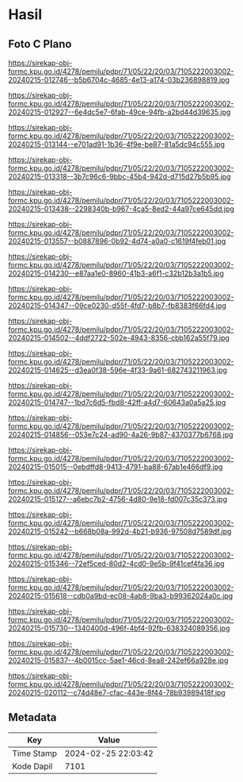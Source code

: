 # Hasil

## Foto C Plano

https://sirekap-obj-formc.kpu.go.id/4278/pemilu/pdpr/71/05/22/20/03/7105222003002-20240215-012746--b5b6704c-4685-4e13-a174-03b236898819.jpg

https://sirekap-obj-formc.kpu.go.id/4278/pemilu/pdpr/71/05/22/20/03/7105222003002-20240215-012927--6e4dc5e7-6fab-49ce-94fb-a2bd44d39635.jpg

https://sirekap-obj-formc.kpu.go.id/4278/pemilu/pdpr/71/05/22/20/03/7105222003002-20240215-013144--e701ad91-1b36-4f9e-be87-81a5dc94c555.jpg

https://sirekap-obj-formc.kpu.go.id/4278/pemilu/pdpr/71/05/22/20/03/7105222003002-20240215-013318--3b7c96c6-9bbc-45b4-942d-d715d27b5b95.jpg

https://sirekap-obj-formc.kpu.go.id/4278/pemilu/pdpr/71/05/22/20/03/7105222003002-20240215-013438--2298340b-b967-4ca5-8ed2-44a97ce645dd.jpg

https://sirekap-obj-formc.kpu.go.id/4278/pemilu/pdpr/71/05/22/20/03/7105222003002-20240215-013557--b0887896-0b92-4d74-a0a0-c1619f4feb01.jpg

https://sirekap-obj-formc.kpu.go.id/4278/pemilu/pdpr/71/05/22/20/03/7105222003002-20240215-014230--e87aa1e0-8960-41b3-a6f1-c32b12b3a1b5.jpg

https://sirekap-obj-formc.kpu.go.id/4278/pemilu/pdpr/71/05/22/20/03/7105222003002-20240215-014347--09ce0230-d55f-4fd7-b8b7-fb8383f66fd4.jpg

https://sirekap-obj-formc.kpu.go.id/4278/pemilu/pdpr/71/05/22/20/03/7105222003002-20240215-014502--4ddf2722-502e-4943-8356-cbb162a55f79.jpg

https://sirekap-obj-formc.kpu.go.id/4278/pemilu/pdpr/71/05/22/20/03/7105222003002-20240215-014625--d3ea0f38-596e-4f33-9a61-682743211963.jpg

https://sirekap-obj-formc.kpu.go.id/4278/pemilu/pdpr/71/05/22/20/03/7105222003002-20240215-014747--1bd7c6d5-fbd8-42ff-a4d7-60643a0a5a25.jpg

https://sirekap-obj-formc.kpu.go.id/4278/pemilu/pdpr/71/05/22/20/03/7105222003002-20240215-014856--053e7c24-ad90-4a26-9b87-4370377b6768.jpg

https://sirekap-obj-formc.kpu.go.id/4278/pemilu/pdpr/71/05/22/20/03/7105222003002-20240215-015015--0ebdffd8-9413-4791-ba88-67ab1e466df9.jpg

https://sirekap-obj-formc.kpu.go.id/4278/pemilu/pdpr/71/05/22/20/03/7105222003002-20240215-015127--a6ebc7b2-4756-4d80-9e18-fd007c35c373.jpg

https://sirekap-obj-formc.kpu.go.id/4278/pemilu/pdpr/71/05/22/20/03/7105222003002-20240215-015242--b668b08a-992d-4b21-b936-97508d7589df.jpg

https://sirekap-obj-formc.kpu.go.id/4278/pemilu/pdpr/71/05/22/20/03/7105222003002-20240215-015346--72ef5ced-80d2-4cd0-9e5b-9f41cef4fa36.jpg

https://sirekap-obj-formc.kpu.go.id/4278/pemilu/pdpr/71/05/22/20/03/7105222003002-20240215-015618--cdb0a9bd-ec08-4ab8-9ba3-b99362024a0c.jpg

https://sirekap-obj-formc.kpu.go.id/4278/pemilu/pdpr/71/05/22/20/03/7105222003002-20240215-015730--1340400d-496f-4bf4-92fb-638324089356.jpg

https://sirekap-obj-formc.kpu.go.id/4278/pemilu/pdpr/71/05/22/20/03/7105222003002-20240215-015837--4b0015cc-5ae1-46cd-8ea8-242ef66a928e.jpg

https://sirekap-obj-formc.kpu.go.id/4278/pemilu/pdpr/71/05/22/20/03/7105222003002-20240215-020112--c74d48e7-cfac-443e-8f44-78b93989418f.jpg


## Metadata

| Key        | Value               |
| ---------- | ------------------- |
| Time Stamp | 2024-02-25 22:03:42 |
| Kode Dapil | 7101                |



